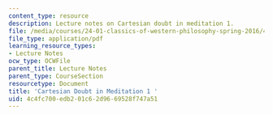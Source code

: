 ```yaml
---
content_type: resource
description: Lecture notes on Cartesian doubt in meditation 1.
file: /media/courses/24-01-classics-of-western-philosophy-spring-2016/4c4fc700edb201c62d9669528f747a51_MIT24_01S16_SES10.pdf
file_type: application/pdf
learning_resource_types:
- Lecture Notes
ocw_type: OCWFile
parent_title: Lecture Notes
parent_type: CourseSection
resourcetype: Document
title: 'Cartesian Doubt in Meditation 1 '
uid: 4c4fc700-edb2-01c6-2d96-69528f747a51
---
```

